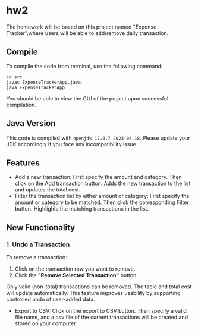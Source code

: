 # hw2

The homework will be based on this project named "Expense Tracker",where users will be able to add/remove daily transaction. 

## Compile

To compile the code from terminal, use the following command:
```
cd src
javac ExpenseTrackerApp.java
java ExpenseTrackerApp
```

You should be able to view the GUI of the project upon successful compilation. 

## Java Version
This code is compiled with ```openjdk 17.0.7 2023-04-18```. Please update your JDK accordingly if you face any incompatibility issue.

## Features
- Add a new transaction: First specify the amount and category. Then click on the Add transaction button. Adds the new transaction to the list and updates the total cost.
- Filter the transaction list by either amount or category: First specify the amount or category to be matched. Then click the corresponding Filter button. Highlights the matching transactions in the list.

## New Functionality
### 1. Undo a Transaction

To remove a transaction:

1. Click on the transaction row you want to remove.
2. Click the **"Remove Selected Transaction"** button.

Only valid (non-total) transactions can be removed. The table and total cost will update automatically. This feature improves usability by supporting controlled undo of user-added data.

- Export to CSV: Click on the export to CSV button. Then specify a valid file name, and a csv file of the current transactions will be created and stored on your computer.
